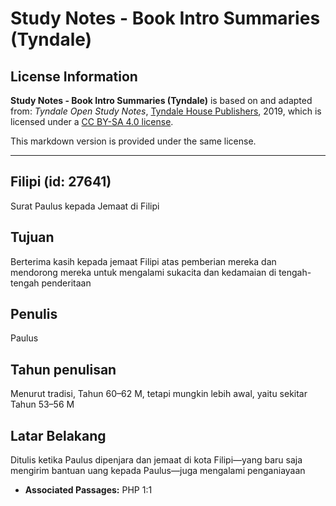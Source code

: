 # Study Notes - Book Intro Summaries (Tyndale)

## License Information

**Study Notes - Book Intro Summaries (Tyndale)** is based on and adapted from: _Tyndale Open Study Notes_, [Tyndale House Publishers](https://tyndaleopenresources.com/), 2019, which is licensed under a [CC BY-SA 4.0 license](https://creativecommons.org/licenses/by-sa/4.0/legalcode.en).

This markdown version is provided under the same license.



--------------------------------

## Filipi (id: 27641)

Surat Paulus kepada Jemaat di Filipi

Tujuan
------

Berterima kasih kepada jemaat Filipi atas pemberian mereka dan mendorong mereka untuk mengalami sukacita dan kedamaian di tengah\-tengah penderitaan

Penulis
-------

Paulus

Tahun penulisan
---------------

Menurut tradisi, Tahun 60–62 M, tetapi mungkin lebih awal, yaitu sekitar Tahun 53–56 M

Latar Belakang
--------------

Ditulis ketika Paulus dipenjara dan jemaat di kota Filipi—yang baru saja mengirim bantuan uang kepada Paulus—juga mengalami penganiayaan

* **Associated Passages:** PHP 1:1

